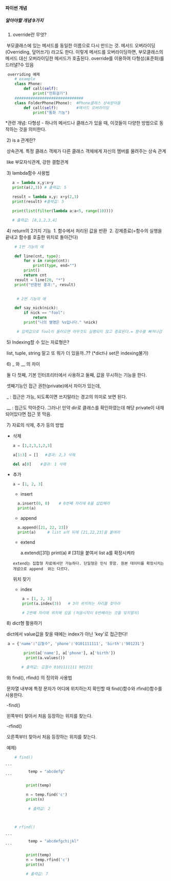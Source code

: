 #### 파이썬 개념

##### 알아야할 개념 9가지

  1) override란 무엇?

​         부모클래스에 있는 메서드를 동일한 이름으로 다시 만드는 것. 메서드 오버라이딩(Overriding, 덮어쓰기) 라고도 한다. 이렇게 메서드를 오버라이딩하면, 부모클래스의 메서드 대신 오버라이딩한 메서드가 호출된다. override를 이용하여 다형성(표준화)를 드러낼?수 있음

```python
 overriding 예제
    # example
    class Phone:
        def call(self):
            print("전화걸기")
    ##############################
    class FolderPhone(Phone):  #Phone클래스 상속받아옴
        def call(self):        #메서드 오버라이딩
            print("통화 기능")
```

  *관련 개념: 다형성 - 하나의 메서드나 클래스가 있을 때, 이것들이 다양한 방법으로 동작하는 것을 의미한다.



​     2) is a 관계란?

​         상속관계. 특정 클래스 객체가 다른 클래스 객체에게 자신의 멤버를 물려주는 상속 관계

​        like 부모자식관계, 강한 결합관계 

​    3) lambda함수 사용법

```python
   a = lambda x,y:x+y
   print(a(2,3)) # 출력값: 5

   result = lambda x,y: x+y(2,3)
   print(result) #출력값: 5

   print(list(filter(lambda a:a<5, range(10))))

   # 출력값: [0,1,2,3,4]
```



​    4) return의 2가지 기능
​             1. 함수에서 처리된 값을 반환
​             2.  강제종료(=함수의 실행을 끝내고 함수를 호출한 위치로 돌아간다)

```python
    # 1번 기능의 예

​    def line(cnt, type):                 
​        for v in range(cnt):
​            print(type, end="")
​        print()
​        return cnt
​    result = line(20, "*")    
​    print("반환된 결과:", result)
​    

     # 2번 기능의 예

​    def say_nick(nick):
​        if nick == "fool":
​            return
​        print("나의 별명은 %s입니다." %nick)

     # 입력값으로 fool이 들어오면 아무것도 실행되지 않고 종료된다.= 함수를 빠져나감
```

   

​     5) Indexing할 수 있는 자료형은?

​          list, tuple, string 말고 또 뭐가 더 있을까..??  (*dict나 set은 indexing불가)



​     6) _ 와 __ 의 차이

​       둘 다 첫째, 기본 인터프리터에서 사용하고  둘째, 값을 무시하는 기능을 한다.

​       셋째기능인 접근 권한(private)에서 차이가 있는데,

​       _ : 접근은 가능, 되도록이면 쓰지말라는 경고의 의미로 보면 된다.

​       __ : 접근도 막아준다. 그러나! 만약 dir로 클래스를 확인하였는데 해당 private이 내재되어있다면 접근 못 막음.



​     7) 자료의 삭제, 추가 등의 방법

   - 삭제

     ```python
     a = [1,2,3,1,2,3]
     
     a[1:3] = []   #결과: 2,3 삭제
     
     del a[0]    #결과: 1 삭제
     ```

     

- 추가

  ```python
  a = [1, 2, 3]
  ```

  - insert

  ```python
    a.insert(0, 0)    # 0번째 자리에 0을 삽입해라
    print(a)
  ```

  - append

  ```python
    a.append([21, 22, 23])
    print(a)     # list a의 뒤에 [21,22,23]을 붙여라
  ```

  - extend

    a.extend([31])
    print(a)    # [31]을 붙여서 list a를 확장시켜라

  ```
  extend는 집합형 자료에서만 가능하다. 단일형은 인식 못함. 원본 데이터를 확장시키는 개념으로 append  와는 다르다.
  ```

  

  위치 찾기

  - index

  ```python
      a = [1, 2, 3]
      print(a.index(3))   # 3이 위치하는 자리를 찾아라
  
      # 2번째 자리에 위치해 있음 (처음시작이 0번째라는 것을 잊지말자)
  ```

  

​     8)  dict형 활용하기

​       dict에서 value값을 찾을 때에는 index가 아닌 'key'로 접근한다!

```python
 a = {'name':"김철수", 'phone':'0101111111', 'birth':'901231'}

​        print(a['name'], a['phone'], a['birth']) 
         print(a.values())

​       # 출력값: 김철수 0101111111 901231
```



​    9) find(), rfind() 의 정의와 사용법

​        문자열 내부에 특정 문자가 어디에 위치하는지 확인할 때 find()함수와 rfind()함수를 사용한다.

​        -find()

​           왼쪽부터 찾아서 처음 등장하는 위치를 찾는다.

​        -rfind()

​           오른쪽부터 찾아서 처음 등장하는 위치를 찾는다.



​        예제)

~~~python
    # find()

```
          temp = "abcdefg"
```

​         print(temp)

​         n = temp.find('c')
​         print(n)

          # 출력값: 2



​    # rfind()

```
          temp = "abcdefgchijkl"
```

​         print(temp)
​         n = temp.rfind('c')
​         print(n)

​         # 출력값: 7
~~~

